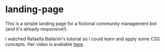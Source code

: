 # landing-page

This is a simple landing page for a fictional community management bot (and it's already responsive!).

I watched Rafaella Ballerini's tutorial so I could learn and apply some CSS concepts. Her video is avaliable [here](https://youtu.be/llF6vD-RljE).
